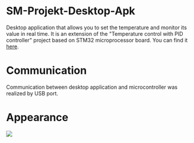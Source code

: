 # SM-Projekt-Desktop-Apk
Desktop application that allows you to set the temperature and monitor its value in real time. It is an extension of the "Temperature control with PID controller" project based on STM32 microprocessor board. You can find it [here](https://github.com/panchasan/SM-Projekt).

# Communication
Communication between desktop application and microcontroller was realized by USB port.
# Appearance

![](https://i.ibb.co/Cmp7Vxd/apk.png)
